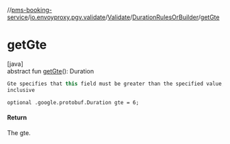 //[pms-booking-service](../../../../index.md)/[io.envoyproxy.pgv.validate](../../index.md)/[Validate](../index.md)/[DurationRulesOrBuilder](index.md)/[getGte](get-gte.md)

# getGte

[java]\
abstract fun [getGte](get-gte.md)(): Duration

```kotlin
Gte specifies that this field must be greater than the specified value,
inclusive

```
`optional .google.protobuf.Duration gte = 6;`

#### Return

The gte.